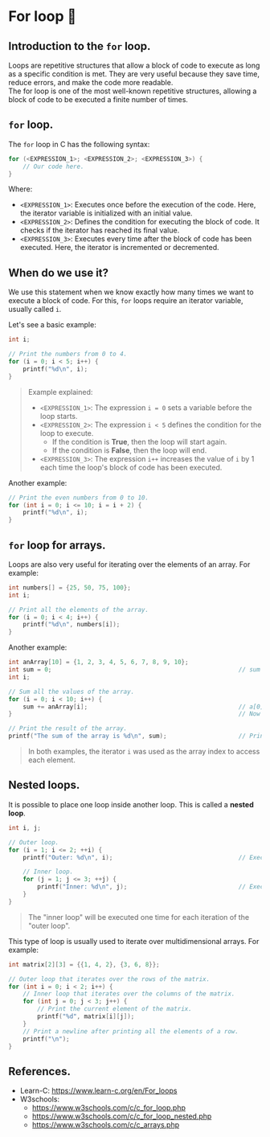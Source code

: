 # For loop 💫
## Introduction to the `for` loop.
Loops are repetitive structures that allow a block of code to execute as long as a specific condition is met. They are very useful because they save time, reduce errors, and make the code more readable.<br>
The for loop is one of the most well-known repetitive structures, allowing a block of code to be executed a finite number of times.

## `for` loop.
The `for` loop in C has the following syntax:
```c
for (<EXPRESSION_1>; <EXPRESSION_2>; <EXPRESSION_3>) {
    // Our code here.
}
```

Where:
- `<EXPRESSION_1>`: Executes once before the execution of the code. Here, the iterator variable is initialized with an initial value.
- `<EXPRESSION_2>`: Defines the condition for executing the block of code. It checks if the iterator has reached its final value.
- `<EXPRESSION_3>`: Executes every time after the block of code has been executed. Here, the iterator is incremented or decremented.

## When do we use it?
We use this statement when we know exactly how many times we want to execute a block of code. For this, `for` loops require an iterator variable, usually called `i`.

Let's see a basic example:
```c
int i;

// Print the numbers from 0 to 4.
for (i = 0; i < 5; i++) {
    printf("%d\n", i);
}
```
> Example explained:
> - `<EXPRESSION_1>`: The expression `i = 0` sets a variable before the loop starts.
> - `<EXPRESSION_2>`: The expression `i < 5` defines the condition for the loop to execute.
>   - If the condition is **True**, then the loop will start again.
>   - If the condition is **False**, then the loop will end.
> - `<EXPRESSION_3>`: The expression `i++` increases the value of `i` by 1 each time the loop's block of code has been executed.

Another example:
```c
// Print the even numbers from 0 to 10.
for (int i = 0; i <= 10; i = i + 2) {
    printf("%d\n", i);
}
```

## `for` loop for arrays.
Loops are also very useful for iterating over the elements of an array. For example:
```c
int numbers[] = {25, 50, 75, 100};
int i;

// Print all the elements of the array.
for (i = 0; i < 4; i++) {
    printf("%d\n", numbers[i]);
}
```

Another example:
```c
int anArray[10] = {1, 2, 3, 4, 5, 6, 7, 8, 9, 10};
int sum = 0;                                                    // sum is: 0.
int i;

// Sum all the values of the array.
for (i = 0; i < 10; i++) {
    sum += anArray[i];                                          // a[0] + a[1] + ... + a[9]
}                                                               // Now sum is: 55.

// Print the result of the array.
printf("The sum of the array is %d\n", sum);                    // Prints: 55.
```
> In both examples, the iterator `i` was used as the array index to access each element.

## Nested loops.
It is possible to place one loop inside another loop. This is called a **nested loop**.
```c
int i, j;

// Outer loop.
for (i = 1; i <= 2; ++i) {
    printf("Outer: %d\n", i);                                   // Executes 2 times.

    // Inner loop.
    for (j = 1; j <= 3; ++j) {
        printf("Inner: %d\n", j);                               // Executes 6 times (2 * 3)
    }
}
```
> The "inner loop" will be executed one time for each iteration of the "outer loop".

This type of loop is usually used to iterate over multidimensional arrays. For example:
```c
int matrix[2][3] = {{1, 4, 2}, {3, 6, 8}};

// Outer loop that iterates over the rows of the matrix.
for (int i = 0; i < 2; i++) {
    // Inner loop that iterates over the columns of the matrix.
    for (int j = 0; j < 3; j++) {
        // Print the current element of the matrix.
    	printf("%d", matrix[i][j]);
    }
    // Print a newline after printing all the elements of a row.
    printf("\n");
}
```

## References.
- Learn-C: https://www.learn-c.org/en/For_loops
- W3schools:
  - https://www.w3schools.com/c/c_for_loop.php
  - https://www.w3schools.com/c/c_for_loop_nested.php
  - https://www.w3schools.com/c/c_arrays.php